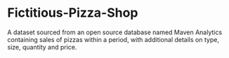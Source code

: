 # Fictitious-Pizza-Shop
A dataset sourced from an open source database named Maven Analytics containing sales of pizzas within a period, with additional details on type, size, quantity and price. 
